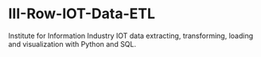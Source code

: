 # III-Row-IOT-Data-ETL
Institute for Information Industry IOT data extracting, transforming,  loading and visualization with Python and SQL.
